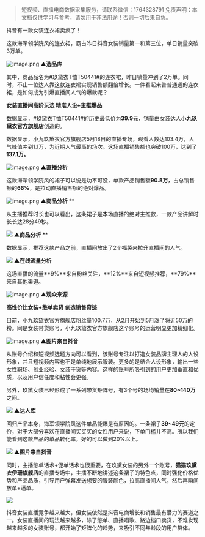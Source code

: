 > 短视频、直播电商数据采集服务，请联系微信：1764328791
> 免责声明：本文档仅供学习与参考，请勿用于非法用途！否则一切后果自负。



抖音有一款女装连衣裙卖疯了！
​

这款海军领学院风的连衣裙，霸占昨日抖音女装销量第一和第三位，单日销量突破3万单。

![image.png](https://cdn.nlark.com/yuque/0/2021/png/97322/1622014618474-ce6dc5cb-4500-4157-acf3-e4169169104f.png#clientId=ua48fe09a-a09b-4&from=paste&height=524&id=ua6081f8f&margin=%5Bobject%20Object%5D&name=image.png&originHeight=1048&originWidth=704&originalType=binary&size=334714&status=done&style=none&taskId=u3f676420-457e-472a-9f69-b77c9a05329&width=352)
**▲选品库**

其中，商品品名为#玖黛衣T恤T50441#的连衣裙，昨日销量冲到了2万单。同时，不止一位达人靠这款连衣裙实现销售额翻倍增长。一件看起来普普通通的连衣裙，是如何成为引爆直播间人气的爆款呢？

**女装直播间高阶玩法
精准人设+主推爆品**

数据显示，#玖黛衣T恤T50441#的历史最低价为**39.9**元，销量由女装达人**小九玖黛衣官方旗舰店**创造的。

数据显示，小九玖黛衣官方旗舰店5月18日的直播专场，观看人数达103.4万，人气峰值冲到1.1万，为近期人气最高的场次。这场直播销售额也突破100万，达到了**137.1万。**

![image.png](https://cdn.nlark.com/yuque/0/2021/png/97322/1622014628984-4cb36713-5220-4261-80bf-c780fd4cad0f.png#clientId=ua48fe09a-a09b-4&from=paste&height=464&id=uf4eea4f5&margin=%5Bobject%20Object%5D&name=image.png&originHeight=928&originWidth=678&originalType=binary&size=274642&status=done&style=none&taskId=ucfb3f1b9-0d39-432f-8d04-23616b464f3&width=339)
**▲直播分析**

这款海军领学院风的裙子可以说是功不可没，单款产品销售额**90.8万**，占总销售额的**66%**，是拉动直播销售额的绝对爆品。

![image.png](https://cdn.nlark.com/yuque/0/2021/png/97322/1622014640994-1f083d38-da8c-4677-b373-95b7504cf2e5.png#clientId=ua48fe09a-a09b-4&from=paste&height=691&id=u194dc6d9&margin=%5Bobject%20Object%5D&name=image.png&originHeight=1382&originWidth=962&originalType=binary&size=490030&status=done&style=none&taskId=uedcd5ea0-5cb3-469a-adf8-19c93c535a8&width=481)
**▲商品分析**
**

从主播推荐时长也可以看出，这条裙子是本场直播的绝对主推款，一款产品讲解时长长达28分49秒。

![](https://cdn.nlark.com/yuque/0/2021/png/97322/1622014589613-4990737a-d8b1-4518-ab41-0843d1491cbb.png#clientId=ua48fe09a-a09b-4&from=paste&height=228&id=u8f1b3219&margin=%5Bobject%20Object%5D&originHeight=456&originWidth=1080&originalType=url&status=done&style=none&taskId=u269308ca-253d-4997-a5b3-f2d121dc66e&width=540)
**▲商品分析**
**

数据显示，推荐这款产品之前，直播间放出了2个福袋来拉升直播间的人气。

![](https://cdn.nlark.com/yuque/0/2021/png/97322/1622014589780-bbcadd40-8f51-4b57-bf6c-a24f2b668eb7.png#clientId=ua48fe09a-a09b-4&from=paste&height=231&id=u8714f174&margin=%5Bobject%20Object%5D&originHeight=462&originWidth=1080&originalType=url&status=done&style=none&taskId=u37d57acb-7db1-4f62-80fa-b29d520f4c5&width=540)
**▲在线流量分析**

这场直播的流量**9%**来自粉丝关注，**12%**来自短视频推荐，**79%**来自其他渠道。

![image.png](https://cdn.nlark.com/yuque/0/2021/png/97322/1622014659136-1b9342b9-5b8c-4e65-ad63-cb38281283e7.png#clientId=ua48fe09a-a09b-4&from=paste&height=234&id=u1f45b33a&margin=%5Bobject%20Object%5D&name=image.png&originHeight=468&originWidth=740&originalType=binary&size=36622&status=done&style=none&taskId=u61c3639b-bbad-4aeb-82b8-797c9605932&width=370)
**▲观众来源**

**高性价比女装+憋单卖货**
**创造销售奇迹**

目前，小九玖黛衣官方旗舰店粉丝量100.7万，从2月开始到5月涨了将近50万的粉。同是女装带货账号，小九玖黛衣官方旗舰店这个账号的运营明显更加精细化。

![image.png](https://cdn.nlark.com/yuque/0/2021/png/97322/1622014673988-051da6e0-a708-4bae-9af2-1ee945cf321f.png#clientId=ua48fe09a-a09b-4&from=paste&height=521&id=ud1173b6e&margin=%5Bobject%20Object%5D&name=image.png&originHeight=1041&originWidth=1080&originalType=binary&size=1817196&status=done&style=none&taskId=u4a1a4bce-159b-47d8-8b13-fb104a2e9c8&width=540)
**▲图片来自抖音**

从账号介绍和短视频选题方向可以看到，该账号专注以打造女装品牌主理人的人设形象，并且短视频内容也不是单纯地展示服装。更多的是结合人设形象，输出一些女性职场、创业经验、女装干货等内容。这样的账号所吸引到的用户更加垂直和优质，以及用户信任度和粘性会更强。

另外，玖黛女装已经形成了一系列带货矩阵号，有3个号的场均销量在**80~140万**之间。

![](https://cdn.nlark.com/yuque/0/2021/png/97322/1622014590576-5ea65646-6a09-4743-b2b0-b10d26f544b3.png#clientId=ua48fe09a-a09b-4&from=paste&height=295&id=ue98df4c3&margin=%5Bobject%20Object%5D&originHeight=590&originWidth=1080&originalType=url&status=done&style=none&taskId=u968e6890-b828-44dd-83b6-7d0d56903d4&width=540)
**▲达人库**

回归产品本身，海军领学院风这件单品能爆是有原因的。一条裙子**39~49元**的定价，对于大部分喜欢在直播间买买买的女性用户来说，下单门槛并不高。所以我们能看到这款产品的单品转化率，好的可以做到20%以上。

![](https://cdn.nlark.com/yuque/0/2021/png/97322/1622014591096-8d6d5639-e0b8-4c43-ab6d-9bb535a6f49a.png#clientId=ua48fe09a-a09b-4&from=paste&height=271&id=uf4ac69ec&margin=%5Bobject%20Object%5D&originHeight=542&originWidth=1080&originalType=url&status=done&style=none&taskId=ud703636f-b458-4adf-977d-37263bc1c70&width=540)
**▲图片来自抖音**

同时，主播憋单话术+促单话术也很重要，在玖黛女装的另外一个账号，**猫猫玖黛衣伊珊旗舰店**的直播专场中，主播不断地讲述这条裙子的特色点，同时强化价格优势和产品品质，引导用户弹幕发送想要的服装颜色，拉高直播间人气，然后再瞬间放单+逼单。

![](https://cdn.nlark.com/yuque/0/2021/png/97322/1622014591067-bb93f6b5-fb00-4536-8b11-99fc94b7eff9.png#clientId=ua48fe09a-a09b-4&from=paste&height=547&id=u3ab7131a&margin=%5Bobject%20Object%5D&originHeight=1093&originWidth=1080&originalType=url&status=done&style=none&taskId=u2e394e0d-5c9b-4a63-887c-ab70fcd08b8&width=540)

抖音女装直播竞争越来越大，但女装依然是抖音电商增长和销售最有潜力的赛道之一。女装直播间的玩法越来越多，除了憋单、直播唱歌、路边档口卖货，不难发现越来越多的女装账号，都开始了矩阵化的趋势，来吸引不同年龄段的用户群体。
